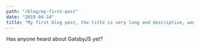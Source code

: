 ```yaml
---
path: "/blog/my-first-post"
date: "2019-04-14"
title: "My first blog post, the title is very long and descriptive, wonder what it does to the page"
---
```


Has anyone heard about GatsbyJS yet?